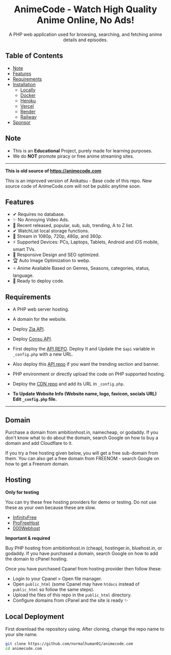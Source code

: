 <h1 align="center">
  AnimeCode - Watch High Quality Anime Online, No Ads!
</h1>

<p align="center">
  A PHP web application used for browsing, searching, and fetching anime details and episodes.
</p>

<h2> Table of Contents </h2>

- [Note](#note)
- [Features](#features)
- [Requirements](#requirements)
- [Installation](#installation)
  - [Locally](#locally)
  - [Docker](#docker)
  - [Heroku](#heroku)
  - [Vercel](#vercel)
  - [Render](#render)
  - [Railway](#railway)
- [Sponsor](#sponsor)

## Note

- This is an **Educational** Project, purely made for learning purposes.
- We do **NOT** promote piracy or free anime streaming sites.

<hr />

**This is old source of https://animecode.com**

This is an improved version of Anikatsu - Base code of this repo. New source code of AnimeCode.com will not be public anytime soon.

## Features

- ✔ Requires no database.
- ✨ No Annoying Video Ads.
- 🎁 Recent released, popular, sub, sub, trending, A to Z list.
- ✔ WatchList local storage functions.
- 🎉 Stream in 1080p, 720p, 480p, and 360p.
- ⚡ Supported Devices: PCs, Laptops, Tablets, Android and iOS mobile, smart TVs.
- 🎨 Responsive Design and SEO optimized.
- 🏆 Auto Image Optimization to webp.
- ⭐ Anime Available Based on Genres, Seasons, categories, status, language.
- 🚀 Ready to deploy code.

## Requirements

- A PHP web server hosting.
- A domain for the website.
- Deploy [Zia API](#api).
- Deploy [Consu API](#api).
- First deploy the [API REPO](https://github.com/warlordsnet/zia-api). Deploy It and Update the `$api` variable in `_config.php` with a new URL.
- Also deploy this [API repo](https://github.com/warlordsnet/consu-api) if you want the trending section and banner.
- PHP environment or directly upload the code on PHP supported hosting.
- Deploy the [CDN repo](https://github.com/warlordsnet/cdnzia) and add its URL in `_config.php`.

- **To Update Website Info (Website name, logo, favicon, socials URL) Edit `_config.php` file.**

<hr />

## Domain

Purchase a domain from ambitionhost.in, namecheap, or godaddy. If you don't know what to do about the domain, search Google on how to buy a domain and add Cloudflare to it.

If you try a free hosting given below, you will get a free sub-domain from them. You can also get a free domain from FREENOM - search Google on how to get a Freenom domain.

## Hosting

**Only for testing**

You can try these free hosting providers for demo or testing. Do not use these as your own because these are slow.

- [InfinityFree](https://www.infinityfree.net/)
- [ProFreeHost](https://profreehost.com/)
- [000Webhost](https://in.000webhost.com/free-php-hosting)

**Important & required**

Buy PHP hosting from ambitionhost.in (cheap), hostinger.in, bluehost.in, or godaddy. If you have purchased a domain, search Google on how to add the domain to cPanel hosting.

Once you have purchased Cpanel from hosting provider then follow these:
- Login to your Cpanel > Open file manager.
- Open `public_html` (some Cpanel may have `htdocs` instead of `public_html` so follow the same steps).
- Upload the files of this repo in the `public_html` directory.
- Configure domains from cPanel and the site is ready ✨

## Local Deployment

First download the repository using. After cloning, change the repo name to your site name.

```sh
git clone https://github.com/normalhuman01/animecode.com
cd animecode.com
